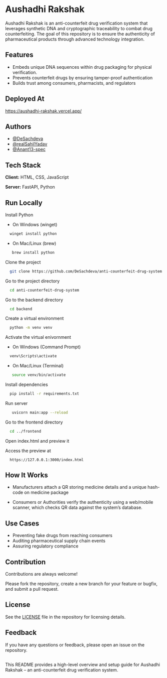 
# Aushadhi Rakshak

Aushadhi Rakshak is an anti-counterfeit drug verification system that leverages synthetic DNA and cryptographic traceability to combat drug counterfeiting. The goal of this repository is to ensure the authenticity of pharmaceutical products through advanced technology integration.


## Features

- Embeds unique DNA sequences within drug packaging for physical verification.
- Prevents counterfeit drugs by ensuring tamper-proof authentication
- Builds trust among consumers, pharmacists, and regulators


## Deployed At

https://aushadhi-rakshak.vercel.app/


## Authors

- [@DeSachdeva](https://www.github.com/DeSachdeva)
- [@realSahilYadav](https://www.github.com/realSahilYadav)
- [@Anant13-spec](https://www.github.com/Anant13-Spec)


## Tech Stack

**Client:** HTML, CSS, JavaScript

**Server:** FastAPI, Python


## Run Locally

Install Python

- On Windows (winget)

```cmd
  winget install python
```
- On Mac/Linux (brew)

```cmd
   brew install python
```

Clone the project

```bash
  git clone https://github.com/DeSachdeva/anti-counterfeit-drug-system
```

Go to the project directory

```bash
  cd anti-counterfeit-drug-system
```

Go to the backend directory
```bash
  cd backend
```

Create a virtual environment

```bash
  python -m venv venv
```

Activate the virtual enivornment

- On Windows (Command Prompt)

```cmd
  venv\Scripts\activate
```

- On Mac/Linux (Terminal)

```bash
   source venv/bin/activate
```

Install dependencies

```bash
  pip install -r requirements.txt
```

Run server

```bash
   uvicorn main:app --reload
```

Go to the frontend directory

```bash
  cd ../frontend
```
Open index.html and preview it

Access the preview at
```
  https://127.0.0.1:3000/index.html
```



## How It Works

- Manufacturers attach a QR storing medicine details and a unique hash-code on medicine package

- Consumers or Authorities verify the authenticity using a web/mobile scanner, which checks QR data against the system’s database.
## Use Cases

- Preventing fake drugs from reaching consumers
- Auditing pharmaceutical supply chain events
- Assuring regulatory compliance


## Contribution

Contributions are always welcome!

Please fork the repository, create a new branch for your feature or bugfix, and submit a pull request.



## License

See the [LICENSE](https://github.com/DeSachdeva/anti-counterfeit-drug-system/blob/main/LICENSE) file in the repository for licensing details.

## Feedback

If you have any questions or feedback, please open an issue on the repository.


##
This README provides a high-level overview and setup guide for Aushadhi Rakshak – an anti-counterfeit drug verification system.

